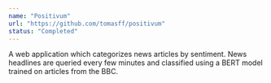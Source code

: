 ```yaml
---
name: "Positivum"
url: "https://github.com/tomasff/positivum"
status: "Completed"
---
```


A web application which categorizes news articles by sentiment.
News headlines are queried every few minutes and classified using a BERT model
trained on articles from the BBC.

